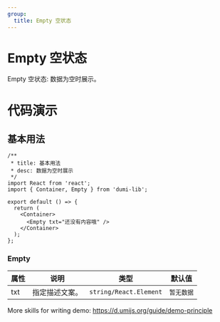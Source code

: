 ```yaml
---
group:
  title: Empty 空状态
---
```


# Empty 空状态

Empty 空状态: 数据为空时展示。

# 代码演示

## 基本用法

```tsx
/**
 * title: 基本用法
 * desc: 数据为空时展示
 */
import React from 'react';
import { Container, Empty } from 'dumi-lib';

export default () => {
  return (
    <Container>
      <Empty txt="还没有内容哦" />
    </Container>
  );
};
```


### Empty

| 属性      | 说明                                                                        | 类型   | 默认值 |
| --------- | --------------------------------------------------------------------------- | ------ | ------ |
| txt   | 指定描述文案。 | `string/React.Element` | `暂无数据`      |


More skills for writing demo: https://d.umijs.org/guide/demo-principle
